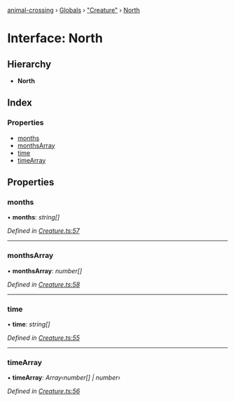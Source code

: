 [animal-crossing](../README.md) › [Globals](../globals.md) › ["Creature"](../modules/_creature_.md) › [North](_creature_.north.md)

# Interface: North

## Hierarchy

* **North**

## Index

### Properties

* [months](_creature_.north.md#months)
* [monthsArray](_creature_.north.md#monthsarray)
* [time](_creature_.north.md#time)
* [timeArray](_creature_.north.md#timearray)

## Properties

###  months

• **months**: *string[]*

*Defined in [Creature.ts:57](https://github.com/Norviah/animal-crossing/blob/68cfe98/module/types/Creature.ts#L57)*

___

###  monthsArray

• **monthsArray**: *number[]*

*Defined in [Creature.ts:58](https://github.com/Norviah/animal-crossing/blob/68cfe98/module/types/Creature.ts#L58)*

___

###  time

• **time**: *string[]*

*Defined in [Creature.ts:55](https://github.com/Norviah/animal-crossing/blob/68cfe98/module/types/Creature.ts#L55)*

___

###  timeArray

• **timeArray**: *Array‹number[] | number›*

*Defined in [Creature.ts:56](https://github.com/Norviah/animal-crossing/blob/68cfe98/module/types/Creature.ts#L56)*
